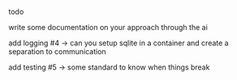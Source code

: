 todo









write some documentation on your approach through the ai


add logging #4
	-> can you setup sqlite in a container and create a separation to communication

add testing #5
	-> some standard to know when things break


